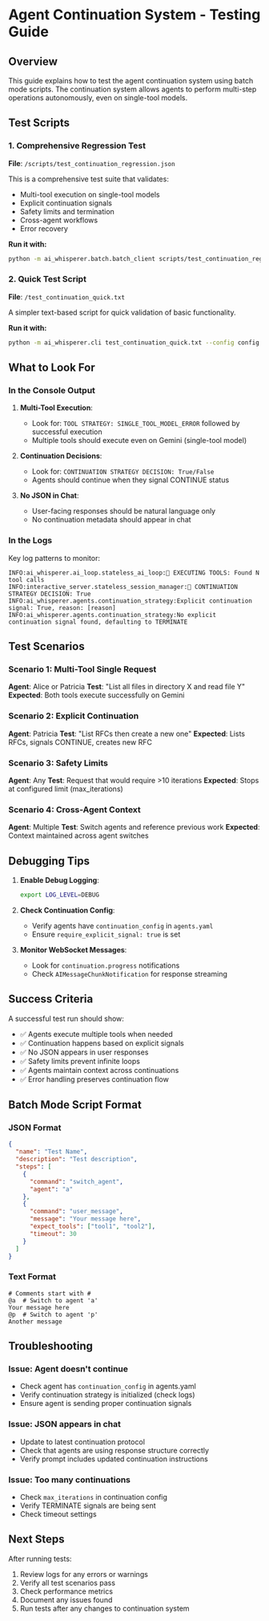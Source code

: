 # Agent Continuation System - Testing Guide

## Overview

This guide explains how to test the agent continuation system using batch mode scripts. The continuation system allows agents to perform multi-step operations autonomously, even on single-tool models.

## Test Scripts

### 1. Comprehensive Regression Test
**File**: `/scripts/test_continuation_regression.json`

This is a comprehensive test suite that validates:
- Multi-tool execution on single-tool models
- Explicit continuation signals
- Safety limits and termination
- Cross-agent workflows
- Error recovery

**Run it with:**
```bash
python -m ai_whisperer.batch.batch_client scripts/test_continuation_regression.json
```

### 2. Quick Test Script
**File**: `/test_continuation_quick.txt`

A simpler text-based script for quick validation of basic functionality.

**Run it with:**
```bash
python -m ai_whisperer.cli test_continuation_quick.txt --config config.yaml
```

## What to Look For

### In the Console Output

1. **Multi-Tool Execution**:
   - Look for: `TOOL STRATEGY: SINGLE_TOOL_MODEL_ERROR` followed by successful execution
   - Multiple tools should execute even on Gemini (single-tool model)

2. **Continuation Decisions**:
   - Look for: `CONTINUATION STRATEGY DECISION: True/False`
   - Agents should continue when they signal CONTINUE status

3. **No JSON in Chat**:
   - User-facing responses should be natural language only
   - No continuation metadata should appear in chat

### In the Logs

Key log patterns to monitor:
```
INFO:ai_whisperer.ai_loop.stateless_ai_loop:🔧 EXECUTING TOOLS: Found N tool calls
INFO:interactive_server.stateless_session_manager:🔄 CONTINUATION STRATEGY DECISION: True
INFO:ai_whisperer.agents.continuation_strategy:Explicit continuation signal: True, reason: [reason]
INFO:ai_whisperer.agents.continuation_strategy:No explicit continuation signal found, defaulting to TERMINATE
```

## Test Scenarios

### Scenario 1: Multi-Tool Single Request
**Agent**: Alice or Patricia
**Test**: "List all files in directory X and read file Y"
**Expected**: Both tools execute successfully on Gemini

### Scenario 2: Explicit Continuation
**Agent**: Patricia
**Test**: "List RFCs then create a new one"
**Expected**: Lists RFCs, signals CONTINUE, creates new RFC

### Scenario 3: Safety Limits
**Agent**: Any
**Test**: Request that would require >10 iterations
**Expected**: Stops at configured limit (max_iterations)

### Scenario 4: Cross-Agent Context
**Agent**: Multiple
**Test**: Switch agents and reference previous work
**Expected**: Context maintained across agent switches

## Debugging Tips

1. **Enable Debug Logging**:
   ```bash
   export LOG_LEVEL=DEBUG
   ```

2. **Check Continuation Config**:
   - Verify agents have `continuation_config` in `agents.yaml`
   - Ensure `require_explicit_signal: true` is set

3. **Monitor WebSocket Messages**:
   - Look for `continuation.progress` notifications
   - Check `AIMessageChunkNotification` for response streaming

## Success Criteria

A successful test run should show:
- ✅ Agents execute multiple tools when needed
- ✅ Continuation happens based on explicit signals
- ✅ No JSON appears in user responses  
- ✅ Safety limits prevent infinite loops
- ✅ Agents maintain context across continuations
- ✅ Error handling preserves continuation flow

## Batch Mode Script Format

### JSON Format
```json
{
  "name": "Test Name",
  "description": "Test description",
  "steps": [
    {
      "command": "switch_agent",
      "agent": "a"
    },
    {
      "command": "user_message",
      "message": "Your message here",
      "expect_tools": ["tool1", "tool2"],
      "timeout": 30
    }
  ]
}
```

### Text Format
```
# Comments start with #
@a  # Switch to agent 'a'
Your message here
@p  # Switch to agent 'p'
Another message
```

## Troubleshooting

### Issue: Agent doesn't continue
- Check agent has `continuation_config` in agents.yaml
- Verify continuation strategy is initialized (check logs)
- Ensure agent is sending proper continuation signals

### Issue: JSON appears in chat
- Update to latest continuation protocol
- Check that agents are using response structure correctly
- Verify prompt includes updated continuation instructions

### Issue: Too many continuations
- Check `max_iterations` in continuation config
- Verify TERMINATE signals are being sent
- Check timeout settings

## Next Steps

After running tests:
1. Review logs for any errors or warnings
2. Verify all test scenarios pass
3. Check performance metrics
4. Document any issues found
5. Run tests after any changes to continuation system